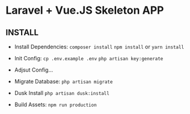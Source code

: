 # Laravel + Vue.JS Skeleton APP

INSTALL
--------------
 - Install Dependencies:
```composer install```
```npm install```
or
```yarn install```

 - Init Config:
```cp .env.example .env```
```php artisan key:generate```
 - Adjsut Config...

 - Migrate Database:
```php artisan migrate```

 - Dusk Install
```php artisan dusk:install```

 - Build Assets:
```npm run production```
